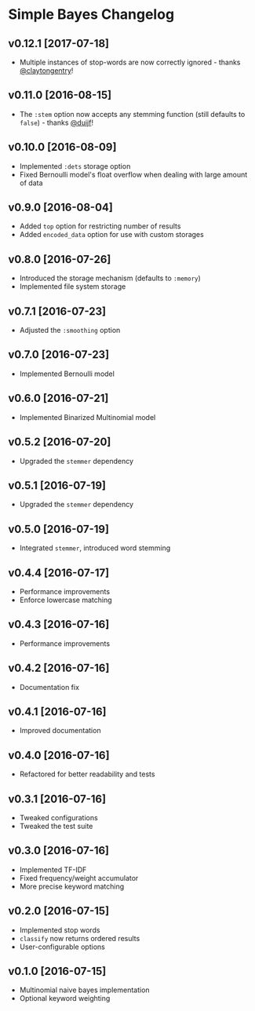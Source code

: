 # Simple Bayes Changelog

## v0.12.1 [2017-07-18]

- Multiple instances of stop-words are now correctly ignored - thanks [@claytongentry](https://github.com/claytongentry)!

## v0.11.0 [2016-08-15]

- The `:stem` option now accepts any stemming function (still defaults to `false`) - thanks [@duijf](https://github.com/duijf)!

## v0.10.0 [2016-08-09]

- Implemented `:dets` storage option
- Fixed Bernoulli model's float overflow when dealing with large amount of data

## v0.9.0 [2016-08-04]

- Added `top` option for restricting number of results
- Added `encoded_data` option for use with custom storages

## v0.8.0 [2016-07-26]

- Introduced the storage mechanism (defaults to `:memory`)
- Implemented file system storage

## v0.7.1 [2016-07-23]

- Adjusted the `:smoothing` option

## v0.7.0 [2016-07-23]

- Implemented Bernoulli model

## v0.6.0 [2016-07-21]

- Implemented Binarized Multinomial model

## v0.5.2 [2016-07-20]

- Upgraded the `stemmer` dependency

## v0.5.1 [2016-07-19]

- Upgraded the `stemmer` dependency

## v0.5.0 [2016-07-19]

- Integrated `stemmer`, introduced word stemming

## v0.4.4 [2016-07-17]

- Performance improvements
- Enforce lowercase matching

## v0.4.3 [2016-07-16]

- Performance improvements

## v0.4.2 [2016-07-16]

- Documentation fix

## v0.4.1 [2016-07-16]

- Improved documentation

## v0.4.0 [2016-07-16]

- Refactored for better readability and tests

## v0.3.1 [2016-07-16]

- Tweaked configurations
- Tweaked the test suite

## v0.3.0 [2016-07-16]

- Implemented TF-IDF
- Fixed frequency/weight accumulator
- More precise keyword matching

## v0.2.0 [2016-07-15]

- Implemented stop words
- `classify` now returns ordered results
- User-configurable options

## v0.1.0 [2016-07-15]

- Multinomial naive bayes implementation
- Optional keyword weighting
